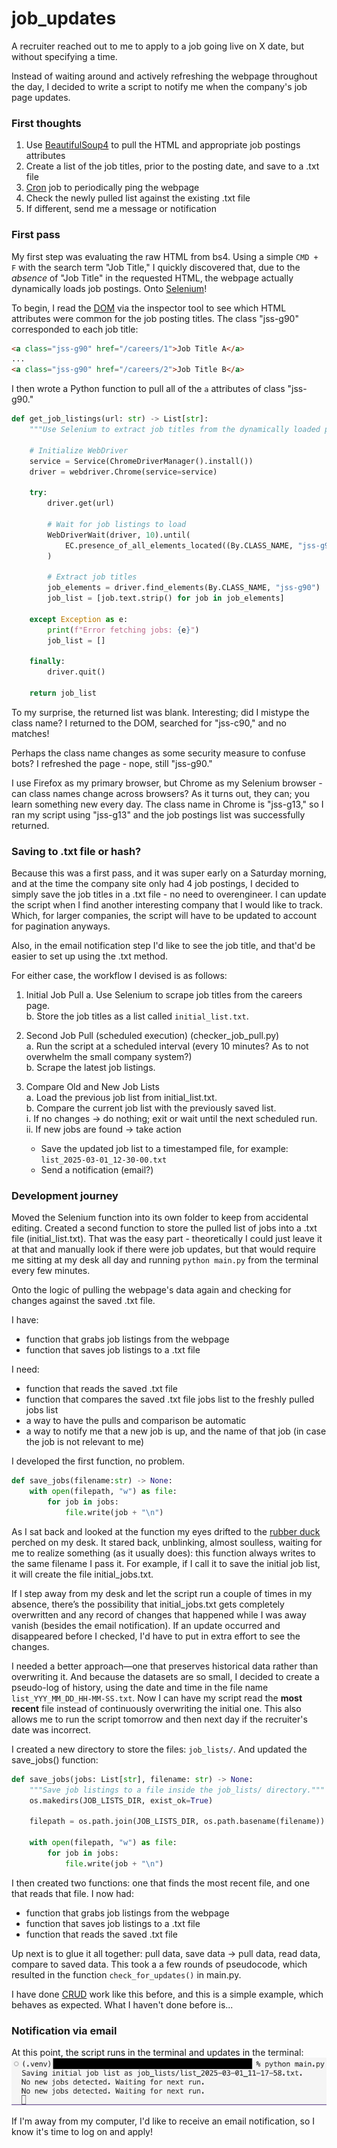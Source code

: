# job_updates  

A recruiter reached out to me to apply to a job going live on X date, but without specifying a time.  

Instead of waiting around and actively refreshing the webpage throughout the day, I decided to write a script to notify me when the company's job page updates.

### First thoughts 
1. Use [BeautifulSoup4](https://beautiful-soup-4.readthedocs.io/en/latest/) to pull the HTML and appropriate job postings attributes
2. Create a list of the job titles, prior to the posting date, and save to a .txt file 
3. [Cron](https://www.howtogeek.com/devops/what-is-a-cron-job-and-how-do-you-use-them/) job to periodically ping the webpage
4. Check the newly pulled list against the existing .txt file
5. If different, send me a message or notification  

### First pass
My first step was evaluating the raw HTML from bs4. Using a simple `CMD + F` with the search term "Job Title," I quickly discovered that, due to the *absence* of "Job Title" in the requested HTML, the webpage actually dynamically loads job postings. Onto [Selenium](https://selenium-python.readthedocs.io/)!

To begin, I read the [DOM](https://developer.mozilla.org/en-US/docs/Web/API/Document_Object_Model/Introduction) via the inspector tool to see which HTML attributes were common for the job posting titles. The class "jss-g90" corresponded to each job title:

```html
<a class="jss-g90" href="/careers/1">Job Title A</a>
...
<a class="jss-g90" href="/careers/2">Job Title B</a>
```

I then wrote a Python function to pull all of the `a` attributes of class "jss-g90." 

```python
def get_job_listings(url: str) -> List[str]:
    """Use Selenium to extract job titles from the dynamically loaded page."""
    
    # Initialize WebDriver
    service = Service(ChromeDriverManager().install())
    driver = webdriver.Chrome(service=service)

    try:
        driver.get(url)

        # Wait for job listings to load
        WebDriverWait(driver, 10).until(
            EC.presence_of_all_elements_located((By.CLASS_NAME, "jss-g90"))
        )

        # Extract job titles
        job_elements = driver.find_elements(By.CLASS_NAME, "jss-g90")
        job_list = [job.text.strip() for job in job_elements]

    except Exception as e:
        print(f"Error fetching jobs: {e}")
        job_list = []

    finally:
        driver.quit()

    return job_list
```

To my surprise, the returned list was blank. Interesting; did I mistype the class name? I returned to the DOM, searched for "jss-c90," and no matches!

Perhaps the class name changes as some security measure to confuse bots? I refreshed the page - nope, still "jss-g90."

I use Firefox as my primary browser, but Chrome as my Selenium browser - can class names change across browsers? As it turns out, they can; you learn something new every day. The class name in Chrome is "jss-g13," so I ran my script using "jss-g13" and the job postings list was successfully returned.

### Saving to .txt file or hash?
Because this was a first pass, and it was super early on a Saturday morning, and at the time the company site  only had 4 job postings, I decided to simply save the job titles in a .txt file - no need to overengineer. I can update the script when I find another interesting company that I would like to track. Which, for larger companies, the script will have to be updated to account for pagination anyways.

Also, in the email notification step I'd like to see the job title, and that'd be easier to set up using the .txt method.

For either case, the workflow I devised is as follows:

1. Initial Job Pull
  a. Use Selenium to scrape job titles from the careers page.  
  b. Store the job titles as a list called `initial_list.txt`.  

2. Second Job Pull (scheduled execution) (checker_job_pull.py)  
  a. Run the script at a scheduled interval (every 10 minutes? As to not overwhelm the small company system?)  
  b. Scrape the latest job listings.  
 
3. Compare Old and New Job Lists  
  a. Load the previous job list from initial_list.txt.  
  b. Compare the current job list with the previously saved list.    
    i. If no changes → do nothing; exit or wait until the next scheduled run.  
    ii. If new jobs are found → take action    
      - Save the updated job list to a timestamped file, for example: `list_2025-03-01_12-30-00.txt`  
      - Send a notification (email?)


### Development journey
Moved the Selenium function into its own folder to keep from accidental editing. Created a second function to store the pulled list of jobs into a .txt file (initial_list.txt). That was the easy part - theoretically I could just leave it at that and manually look if there were job updates, but that would require me sitting at my desk all day and running `python main.py` from the terminal every few minutes.

Onto the logic of pulling the webpage's data again and checking for changes against the saved .txt file.

I have:
- function that grabs job listings from the webpage
- function that saves job listings to a .txt file

I need:
- function that reads the saved .txt file
- function that compares the saved .txt file jobs list to the freshly pulled jobs list
- a way to have the pulls and comparison be automatic
- a way to notify me that a new job is up, and the name of that job (in case the job is not relevant to me)

I developed the first function, no problem.

```python
def save_jobs(filename:str) -> None:
    with open(filepath, "w") as file:
        for job in jobs:
            file.write(job + "\n")
```

As I sat back and looked at the function my eyes drifted to the [rubber duck](https://en.wikipedia.org/wiki/Rubber_duck_debugging) perched on my desk. It stared back, unblinking, almost soulless, waiting for me to realize something (as it usually does): this function always writes to the same filename I pass it. For example, if I call it to save the initial job list, it will create the file initial_jobs.txt. 

If I step away from my desk and let the script run a couple of times in my absence, there’s the possibility that initial_jobs.txt gets completely overwritten and any record of changes that happened while I was away vanish (besides the email notification). If an update occurred and disappeared before I checked, I'd have to put in extra effort to see the changes.

I needed a better approach—one that preserves historical data rather than overwriting it. And because the datasets are so small, I decided to create a pseudo-log of history, using the date and time in the file name `list_YYY_MM_DD_HH-MM-SS.txt`. Now I can have my script read the **most recent** file instead of continuously overwriting the initial one. This also allows me to run the script tomorrow and then next day if the recruiter's date was incorrect.

I created a new directory to store the files: `job_lists/`. And updated the save_jobs() function:

```python
def save_jobs(jobs: List[str], filename: str) -> None:
    """Save job listings to a file inside the job_lists/ directory."""
    os.makedirs(JOB_LISTS_DIR, exist_ok=True)

    filepath = os.path.join(JOB_LISTS_DIR, os.path.basename(filename))  

    with open(filepath, "w") as file:
        for job in jobs:
            file.write(job + "\n")
```

I then created two functions: one that finds the most recent file, and one that reads that file. I now had: 
- function that grabs job listings from the webpage
- function that saves job listings to a .txt file
- function that reads the saved .txt file

Up next is to glue it all together: pull data, save data -> pull data, read data, compare to saved data. This took a a few rounds of pseudocode, which resulted in the function `check_for_updates()` in main.py. 

I have done [CRUD](https://database.guide/what-is-crud/) work like this before, and this is a simple example, which behaves as expected. What I haven't done before is...

### Notification via email
At this point, the script runs in the terminal and updates in the terminal:
![terminal](assets/img/terminal.png)

If I'm away from my computer, I'd like to receive an email notification, so I know it's time to log on and apply!

